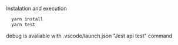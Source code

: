 Instalation and execution

```bash
  yarn install
  yarn test
```

debug is avaliable with .vscode/launch.json  "Jest api test" command
